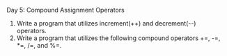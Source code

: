Day 5: Compound Assignment Operators

1. Write a program that utilizes increment(++) and decrement(--) operators.
2. Write a program that utilizes the following compound operators +=, -=, \*=, /=, and %=.
